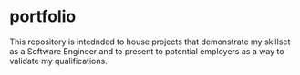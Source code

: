 # portfolio
This repository is intednded to house projects that demonstrate my skillset as a Software Engineer and to present to potential employers as a way to validate my qualifications.

